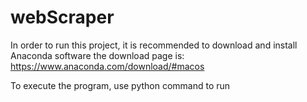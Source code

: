 # webScraper

In order to run this project, it is recommended to download and install Anaconda software
the download page is:  https://www.anaconda.com/download/#macos

To execute the program, use python command to run 
